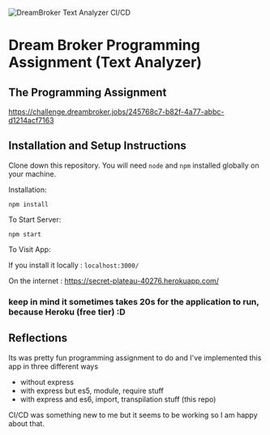 ![DreamBroker Text Analyzer CI/CD](https://github.com/prrdee/dream-broker-assignment/workflows/DB%20Programming%20Assignment%20CI/badge.svg)

# Dream Broker Programming Assignment (Text Analyzer)

## The Programming Assignment
https://challenge.dreambroker.jobs/245768c7-b82f-4a77-abbc-d1214acf7163


## Installation and Setup Instructions
 

Clone down this repository. You will need `node` and `npm` installed globally on your machine.  

Installation:

`npm install`  
 
To Start Server:

`npm start`  

To Visit App:

If you install it locally : `localhost:3000/`

On the internet : https://secret-plateau-40276.herokuapp.com/
### keep in mind it sometimes takes 20s for the application to run, because Heroku (free tier) :D

## Reflections

Its was pretty fun programming assignment to do and I've implemented this app in three different ways
- without express
- with express but es5, module, require stuff
- with express and es6, import, transpilation stuff (this repo)

CI/CD was something new to me but it seems to be working so I am happy about that.
